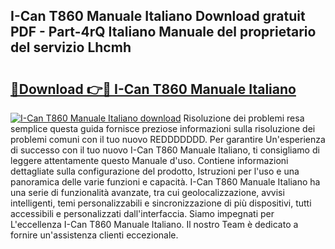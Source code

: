 ## I-Can T860 Manuale Italiano Download gratuit PDF - Part-4rQ Italiano Manuale del proprietario del servizio Lhcmh

# <h2><a href="http://dffgzn.blite.top/?on=I-Can+T860+Manuale+Italiano">🔗Download 👉🔴 I-Can T860 Manuale Italiano</a></h2>

[![I-Can T860 Manuale Italiano download](https://i.imgur.com/lujVjoI.png)](http://dffgzn.blite.top/?on=I-Can+T860+Manuale+Italiano)
Risoluzione dei problemi resa semplice questa guida fornisce preziose informazioni sulla risoluzione dei problemi comuni con il tuo nuovo REDDDDDDD. Per garantire Un'esperienza di successo con il tuo nuovo I-Can T860 Manuale Italiano, ti consigliamo di leggere attentamente questo Manuale d'uso. Contiene informazioni dettagliate sulla configurazione del prodotto, Istruzioni per l'uso e una panoramica delle varie funzioni e capacità. I-Can T860 Manuale Italiano ha una serie di funzionalità avanzate, tra cui geolocalizzazione, avvisi intelligenti, temi personalizzabili e sincronizzazione di più dispositivi, tutti accessibili e personalizzati dall'interfaccia. Siamo impegnati per L'eccellenza I-Can T860 Manuale Italiano. Il nostro Team è dedicato a fornire un'assistenza clienti eccezionale.
